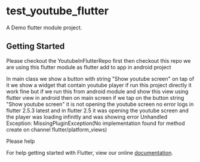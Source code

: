# test_youtube_flutter

A Demo flutter module project.

## Getting Started
Please checkout the YoutubeInFlutterRepo first then checkout this repo we are using this flutter module as flutter add to app in android project 

In main class we show a button with string "Show youtube screen" on tap of it we show a widget that contain youtube player if run this project directly it work fine but if we run this from android module and show this view using flutter view in android then on main screen if we tap on the button string "Show youtube screen" it is not opening the youtube screen no error logs in flutter 2.5.3 latest and in flutter 2.5 it was opening the youtube screen and the player was loading infinitly and was showing error Unhandled Exception: MissingPluginException(No implementation found for method create on channel flutter/platform_views)

Please help

For help getting started with Flutter, view our online
[documentation](https://flutter.dev/).
